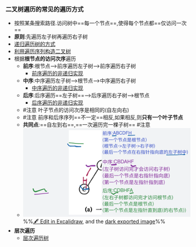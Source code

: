 ### 二叉树遍历的常见的遍历方式
- 按照某条搜索路径.访问树中==每一个节点==,使得每个节点都==仅访问一次==
- **原则**:先遍历左子树再遍历右子树
- [递归遍历树的方式](考研/408/数据结构/递归遍历树的方式.md)
- [利用遍历序列构造二叉树](考研/408/数据结构/利用遍历序列构造二叉树.md)
- 根据**根节点的访问次序**遍历
	- **前序**:根节点-->前序遍历左子树-->前序遍历右子树
		- [前序遍历的非递归实现](考研/408/数据结构/前序遍历的非递归实现.md)
	- **中序**:中序遍历左子树-->根节点-->中序遍历右子树
		- [中序遍历的非递归实现](考研/408/数据结构/中序遍历的非递归实现.md)
	- **后序**:后序遍历==左子树==-->后序遍历右子树-->根节点
		- [后序遍历的非递归实现](考研/408/数据结构/后序遍历的非递归实现.md)
	- #注意 叶子节点的访问次序是相同的(自左向右)
	- #注意 前序和后序序列==不一定==相反,如果相反,则**只有一个叶子节点**
	- **共同点**:==自左到右==,==一次遍历完一棵子树== #注意
	- ![](attachments/%E4%BA%8C%E5%8F%89%E6%A0%91%E7%9A%84%E9%81%8D%E5%8E%86%202022-10-19%2014.02.30.excalidraw.svg)
%%[🖋 Edit in Excalidraw](attachments/%E4%BA%8C%E5%8F%89%E6%A0%91%E7%9A%84%E9%81%8D%E5%8E%86%202022-10-19%2014.02.30.excalidraw.md), and the [dark exported image](attachments/%E4%BA%8C%E5%8F%89%E6%A0%91%E7%9A%84%E9%81%8D%E5%8E%86%202022-10-19%2014.02.30.excalidraw.dark.svg)%%
- **层次遍历**
	- [层次遍历树](考研/408/数据结构/层次遍历树.md)





